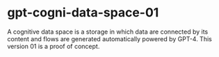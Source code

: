 # gpt-cogni-data-space-01
A cognitive data space is a storage in which data are connected by its content and flows are generated automatically powered by GPT-4. This version 01 is a proof of concept. 
